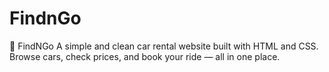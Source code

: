 # FindnGo
 🚗 FindNGo A simple and clean car rental website built with HTML and CSS. Browse cars, check prices, and book your ride — all in one place.
